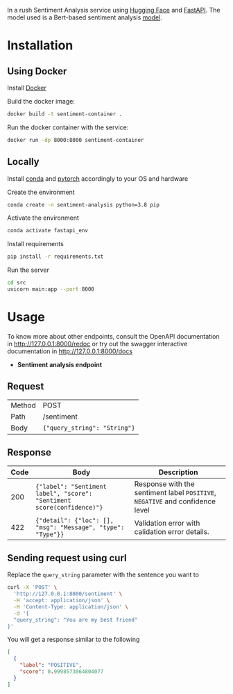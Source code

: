 In a rush Sentiment Analysis service using [Hugging Face](https://huggingface.co/) and [FastAPI](https://fastapi.tiangolo.com/). The model used is a Bert-based sentiment analysis [model](https://huggingface.co/distilbert-base-uncased-finetuned-sst-2-english).

# Installation

## Using Docker

Install [Docker](https://docs.docker.com/engine/install/)

Build the docker image:

```bash
docker build -t sentiment-container .
```

Run the docker container with the service:

```bash
docker run -dp 8000:8000 sentiment-container
```

## Locally

Install [conda](https://anaconda.cloud/support-center/installers) and [pytorch](https://pytorch.org/get-started/locally/) accordingly to your OS and hardware

Create the environment

```bash
conda create -n sentiment-analysis python=3.8 pip
```

Activate the environment

```bash
conda activate fastapi_env
```

Install requirements

```bash
pip install -r requirements.txt
```

Run the server

```bash
cd src
uvicorn main:app --port 8000
```

# Usage

To know more about other endpoints, consult the OpenAPI documentation in http://127.0.0.1:8000/redoc or try out the swagger interactive documentation in http://127.0.0.1:8000/docs

* **Sentiment analysis endpoint**

## Request

|||
| --- | --- |
| Method | POST |
| Path | /sentiment |
| Body |<code>{"query_string": "String"}</code> |

## Response

| Code | Body | Description |
| --- | --- | --- |
| 200 | <code>{"label": "Sentiment label", "score": "Sentiment score(confidence)"}</code> | Response with the sentiment label `POSITIVE`, `NEGATIVE` and confidence level |
| 422 | <code>{"detail": {"loc": [], "msg": "Message", "type": "Type"}}</code> | Validation error with calidation error details. |


## Sending request using curl

Replace the `query_string` parameter with the sentence you want to

```bash
curl -X 'POST' \
  'http://127.0.0.1:8000/sentiment' \
  -H 'accept: application/json' \
  -H 'Content-Type: application/json' \
  -d '{
  "query_string": "You are my best friend"
}'
```
You will get a response similar to the following

```json
[
  {
    "label": "POSITIVE",
    "score": 0.9998573064804077
  }
]
```
